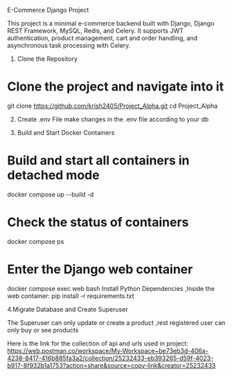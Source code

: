 E-Commerce Django Project

This project is a minimal e-commerce backend built with Django, Django REST Framework, MySQL, Redis, and Celery. It supports JWT authentication, product management, cart and order handling, and asynchronous task processing with Celery.

1. Clone the Repository
# Clone the project and navigate into it
git clone https://github.com/krish2405/Project_Alpha.git
cd Project_Alpha

2. Create .env File
make changes in the .env file according to your db 

3. Build and Start Docker Containers
# Build and start all containers in detached mode
docker compose up --build -d

# Check the status of containers
docker compose ps

# Enter the Django web container
docker compose exec web bash
Install Python Dependencies ,Inside the web container:
pip install -r requirements.txt

4.Migrate Database and Create Superuser

The Superuser can only update or create a product ,rest registered user can only buy or see products

Here is the link for the collection of api and urls used in project:
https://web.postman.co/workspace/My-Workspace~be73eb3d-406a-4238-8417-416b885fa3a2/collection/25232433-eb393265-d59f-4023-b917-8f932b1a1753?action=share&source=copy-link&creator=25232433